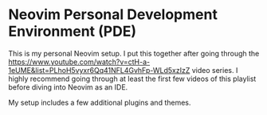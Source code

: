 
# Neovim Personal Development Environment (PDE)

This is my personal Neovim setup. I put this together after going through the https://www.youtube.com/watch?v=ctH-a-1eUME&list=PLhoH5vyxr6Qq41NFL4GvhFp-WLd5xzIzZ video series. I highly recommend going
through at least the first few videos of this playlist before diving into Neovim as an IDE. 

My setup includes a few additional plugins and themes.

